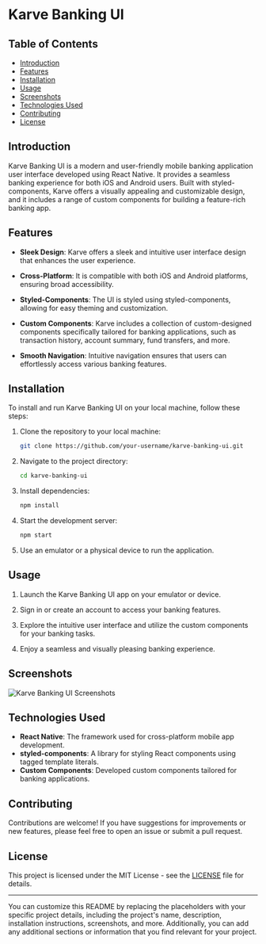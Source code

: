 # Karve Banking UI

## Table of Contents
- [Introduction](#introduction)
- [Features](#features)
- [Installation](#installation)
- [Usage](#usage)
- [Screenshots](#screenshots)
- [Technologies Used](#technologies-used)
- [Contributing](#contributing)
- [License](#license)

## Introduction

Karve Banking UI is a modern and user-friendly mobile banking application user interface developed using React Native. It provides a seamless banking experience for both iOS and Android users. Built with styled-components, Karve offers a visually appealing and customizable design, and it includes a range of custom components for building a feature-rich banking app.

## Features

- **Sleek Design**: Karve offers a sleek and intuitive user interface design that enhances the user experience.

- **Cross-Platform**: It is compatible with both iOS and Android platforms, ensuring broad accessibility.

- **Styled-Components**: The UI is styled using styled-components, allowing for easy theming and customization.

- **Custom Components**: Karve includes a collection of custom-designed components specifically tailored for banking applications, such as transaction history, account summary, fund transfers, and more.

- **Smooth Navigation**: Intuitive navigation ensures that users can effortlessly access various banking features.

## Installation

To install and run Karve Banking UI on your local machine, follow these steps:

1. Clone the repository to your local machine:

   ```bash
   git clone https://github.com/your-username/karve-banking-ui.git
   ```

2. Navigate to the project directory:

   ```bash
   cd karve-banking-ui
   ```

3. Install dependencies:

   ```bash
   npm install
   ```

4. Start the development server:

   ```bash
   npm start
   ```

5. Use an emulator or a physical device to run the application.

## Usage

1. Launch the Karve Banking UI app on your emulator or device.

2. Sign in or create an account to access your banking features.

3. Explore the intuitive user interface and utilize the custom components for your banking tasks.

4. Enjoy a seamless and visually pleasing banking experience.

## Screenshots

![Karve Banking UI Screenshots](karve-screenshots.png)

## Technologies Used

- **React Native**: The framework used for cross-platform mobile app development.
- **styled-components**: A library for styling React components using tagged template literals.
- **Custom Components**: Developed custom components tailored for banking applications.

## Contributing

Contributions are welcome! If you have suggestions for improvements or new features, please feel free to open an issue or submit a pull request.

## License

This project is licensed under the MIT License - see the [LICENSE](LICENSE) file for details.

---

You can customize this README by replacing the placeholders with your specific project details, including the project's name, description, installation instructions, screenshots, and more. Additionally, you can add any additional sections or information that you find relevant for your project.
